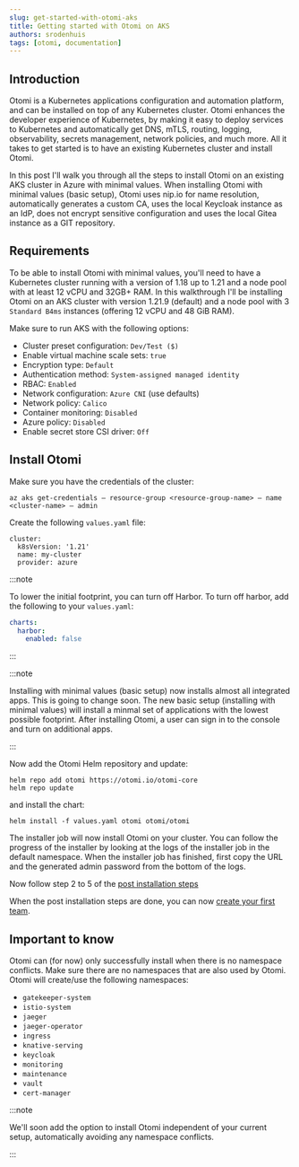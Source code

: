 ```yaml
---
slug: get-started-with-otomi-aks
title: Getting started with Otomi on AKS
authors: srodenhuis
tags: [otomi, documentation]
---
```


## Introduction

Otomi is a Kubernetes applications configuration and automation platform, and can be installed on top of any Kubernetes cluster. Otomi enhances the developer experience of Kubernetes, by making it easy to deploy services to Kubernetes and automatically get DNS, mTLS, routing, logging, observability, secrets management, network policies, and much more. All it takes to get started is to have an existing Kubernetes cluster and install Otomi.

In this post I'll walk you through all the steps to install Otomi on an existing AKS cluster in Azure with minimal values. When installing Otomi with minimal values (basic setup), Otomi uses nip.io for name resolution, automatically generates a custom CA, uses the local Keycloak instance as an IdP, does not encrypt sensitive configuration and uses the local Gitea instance as a GIT repository.

## Requirements

To be able to install Otomi with minimal values, you'll need to have a Kubernetes cluster running with a version of 1.18 up to 1.21 and a node pool with at least 12 vCPU and 32GB+ RAM. In this walkthrough I'll be installing Otomi on an AKS cluster with version 1.21.9 (default) and a node pool with 3 `Standard B4ms` instances (offering 12 vCPU and 48 GiB RAM).

Make sure to run AKS with the following options:

- Cluster preset configuration: `Dev/Test ($)`
- Enable virtual machine scale sets: `true`
- Encryption type: `Default`
- Authentication method: `System-assigned managed identity`
- RBAC: `Enabled`
- Network configuration: `Azure CNI` (use defaults)
- Network policy: `Calico`
- Container monitoring: `Disabled`
- Azure policy: `Disabled`
- Enable secret store CSI driver: `Off`

## Install Otomi

Make sure you have the credentials of the cluster:

```
az aks get-credentials — resource-group <resource-group-name> — name <cluster-name> — admin
```

Create the following `values.yaml` file:

```
cluster:
  k8sVersion: '1.21'
  name: my-cluster
  provider: azure
```

:::note

To lower the initial footprint, you can turn off Harbor. To turn off harbor, add the following to your `values.yaml`:

```yaml
charts:
  harbor:
    enabled: false
```

:::

:::note

Installing with minimal values (basic setup) now installs almost all integrated apps. This is going to change soon. The new basic setup (installing with minimal values) will install a minmal set of applications with the lowest possible footprint. After installing Otomi, a user can sign in to the console and turn on additional apps.

:::

Now add the Otomi Helm repository and update:

```
helm repo add otomi https://otomi.io/otomi-core
helm repo update
```

and install the chart:

```
helm install -f values.yaml otomi otomi/otomi
```

The installer job will now install Otomi on your cluster. You can follow the progress of the installer by looking at the logs of the installer job in the default namespace. When the installer job has finished, first copy the URL and the generated admin password from the bottom of the logs.

Now follow step 2 to 5 of the [post installation steps](/docs/installation/post-install/)

When the post installation steps are done, you can now [create your first team](/docs/console/teams#creating-teams).

## Important to know

Otomi can (for now) only successfully install when there is no namespace conflicts. Make sure there are no namespaces that are also used by Otomi. Otomi will create/use the following namespaces:

- `gatekeeper-system`
- `istio-system`
- `jaeger`
- `jaeger-operator`
- `ingress`
- `knative-serving`
- `keycloak`
- `monitoring`
- `maintenance`
- `vault`
- `cert-manager`

:::note

We'll soon add the option to install Otomi independent of your current setup, automatically avoiding any namespace conflicts.

:::









